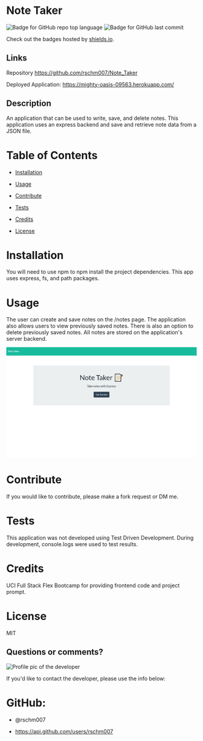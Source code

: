 
# Note Taker

![Badge for GitHub repo top language](https://img.shields.io/github/languages/top/rschm007/Note_Taker?style=flat&logo=appveyor) ![Badge for GitHub last commit](https://img.shields.io/github/last-commit/rschm007/Note_Taker?style=flat&logo=appveyor)
  
Check out the badges hosted by [shields.io](https://shields.io/).

Links
-----------------------------

Repository <a href="https://github.com/rschm007/Note_Taker">https://github.com/rschm007/Note_Taker</a>

Deployed Application: <a href="https://mighty-oasis-09563.herokuapp.com/">https://mighty-oasis-09563.herokuapp.com/</a>

## Description

 An application that can be used to write, save, and delete notes. This application uses an express backend and save and retrieve note data from a JSON file.
 
 
# Table of Contents
* [Installation](#installation)

* [Usage](#usage)

* [Contribute](#contribute)

* [Tests](#tests)

* [Credits](#credits)

* [License](#license)

# Installation

You will need to use npm to npm install the project dependencies. This app uses express, fs, and path packages.


# Usage

The user can create and save notes on the /notes page. The application also allows users to view previously saved notes. There is also an option to delete previously saved notes. All notes are stored on the application's server backend.

<img src="https://raw.githubusercontent.com/rschm007/Note_Taker/main/public/assets/demo/demo_1.gif" alt="Note Taker app demo gif" style="max-width:100%;">


# Contribute

If you would like to contribute, please make a fork request or DM me.


# Tests

This application was not developed using Test Driven Development. During development, console.logs were used to test results.


# Credits

UCI Full Stack Flex Bootcamp for providing frontend code and project prompt.


# License

MIT



## Questions or comments?

![Profile pic of the developer](https://avatars1.githubusercontent.com/u/69170803?v=4)

If you'd like to contact the developer, please use the info below:

# GitHub:

* @rschm007 

* https://api.github.com/users/rschm007

